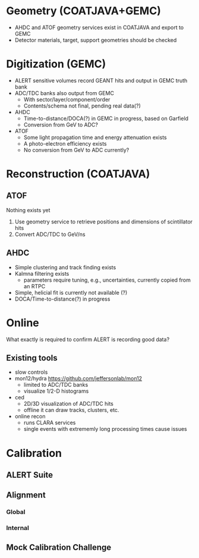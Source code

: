 # Geometry (COATJAVA+GEMC)
* AHDC and ATOF geometry services exist in COATJAVA and export to GEMC
* Detector materials, target, support geometries should be checked

# Digitization (GEMC)
* ALERT sensitive volumes record GEANT hits and output in GEMC truth bank
* ADC/TDC banks also output from GEMC
  * With sector/layer/component/order
  * Contents/schema not final, pending real data(?)
* AHDC
  * Time-to-distance/DOCA(?) in GEMC in progress, based on Garfield
  * Conversion from GeV to ADC?
* ATOF
  * Some light propagation time and energy attenuation exists
  * A photo-electron efficiency exists
  * No conversion from GeV to ADC currently?

# Reconstruction (COATJAVA)
## ATOF
Nothing exists yet
1. Use geometry service to retrieve positions and dimensions of scintillator hits
1. Convert ADC/TDC to GeV/ns
## AHDC
* Simple clustering and track finding exists
* Kalmna filtering exists
  * parameters require tuning, e.g., uncertainties, currently copied from an RTPC
* Simple, helicial fit is currently not available (?)
* DOCA/Time-to-distance(?) in progress

# Online
What exactly is required to confirm ALERT is recording good data?
## Existing tools
* slow controls
* mon12/hydra https://github.com/jeffersonlab/mon12
  * limited to ADC/TDC banks
  * visualize 1/2-D histograms
* ced
  * 2D/3D visualization of ADC/TDC hits
  * offline it can draw tracks, clusters, etc. 
* online recon
  * runs CLARA services 
  * single events with extrememly long processing times cause issues

# Calibration 
## ALERT Suite
## Alignment 
### Global
### Internal
## Mock Calibration Challenge
